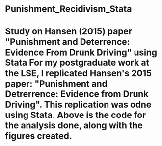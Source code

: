 # Punishment_Recidivism_Stata
<h1> Study on Hansen (2015) paper "Punishment and Deterrence: Evidence From Drunk Driving" using Stata
For my postgraduate work at the LSE, I replicated Hansen's 2015 paper: "Punishment and Detrerrence: Evidence from Drunk Driving". This replication was odne using Stata. Above is the code for the analysis done, along with the figures created.

